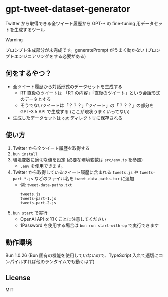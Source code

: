 # gpt-tweet-dataset-generator

Twitter から取得できる全ツイート履歴から GPT-* の fine-tuning 用データセットを生成するツール

> [!WARNING]
> プロンプト生成部分が未完成です。generatePrompt がうまく動かない (プロンプトエンジニアリングをする必要がある)

## 何をするやつ？

- 全ツイート履歴から対話形式のデータセットを生成する
  - RT 直後のツイートは 「RT の内容」「直後のツイート」という会話形式のデータとする
  - そうでないツイートは「？？？」「ツイート」の「？？？」の部分を GPT-3.5 API で生成する (ここが現状うまくいってない)
- 生成したデータセットは `out` ディレクトリに保存される

## 使い方

1. Twitter から全ツイート履歴を取得する
2. `bun install`
3. 環境変数に適切な値を設定 (必要な環境変数は `src/env.ts` を参照)
    - `.env` を使用できます。
4. Twitter から取得しているツイート履歴に含まれる `tweets.js` や `tweets-part-*.js` などのファイル名を `tweet-data-paths.txτ` に追加
    - 例: `tweet-data-paths.txt`
      ```
      tweets.js
      tweets-part-1.js
      tweets-part-2.js
      ```
5. `bun start` で実行
    - OpenAI API を叩くことに注意してください
    - 1Password を使用する場合は `bun run start-with-op` で実行できます

## 動作環境

Bun 1.0.26 (Bun 固有の機能を使用していないので、TypeScript 入れて適切にコンパイルすれば他のランタイムでも動くはず)

## License

MIT
